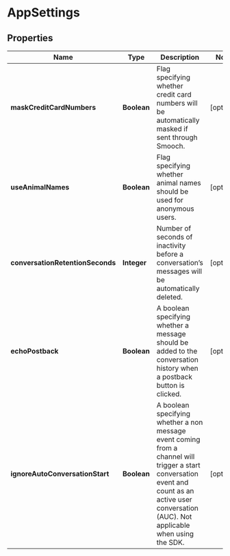 
# AppSettings

## Properties
Name | Type | Description | Notes
------------ | ------------- | ------------- | -------------
**maskCreditCardNumbers** | **Boolean** | Flag specifying whether credit card numbers will be automatically masked if sent through Smooch. |  [optional]
**useAnimalNames** | **Boolean** | Flag specifying whether animal names should be used for anonymous users. |  [optional]
**conversationRetentionSeconds** | **Integer** | Number of seconds of inactivity before a conversation’s messages will be automatically deleted. |  [optional]
**echoPostback** | **Boolean** | A boolean specifying whether a message should be added to the conversation history when a postback button is clicked. |  [optional]
**ignoreAutoConversationStart** | **Boolean** | A boolean specifying whether a non message event coming from a channel will trigger a start conversation event and count as an active user conversation (AUC). Not applicable when using the SDK. |  [optional]



